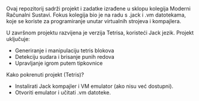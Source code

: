 Ovaj repozitorij sadrži projekt i zadatke izrađene u sklopu kolegija Moderni Računalni Sustavi. Fokus kolegija bio je na radu s .jack i .vm datotekama, koje se koriste za programiranje unutar virtualnih strojeva i kompajlera.

U završnom projektu razvijena je verzija Tetrisa, koristeći Jack jezik. Projekt uključuje:
- Generiranje i manipulaciju tetris blokova
- Detekciju sudara i brisanje punih redova
- Upravljanje igrom putem tipkovnice

Kako pokrenuti projekt (Tetris)?
- Instalirati Jack kompajler i VM emulator (ako nisu već dostupni).
- Otvoriti emulator i učitati .vm datoteke.
